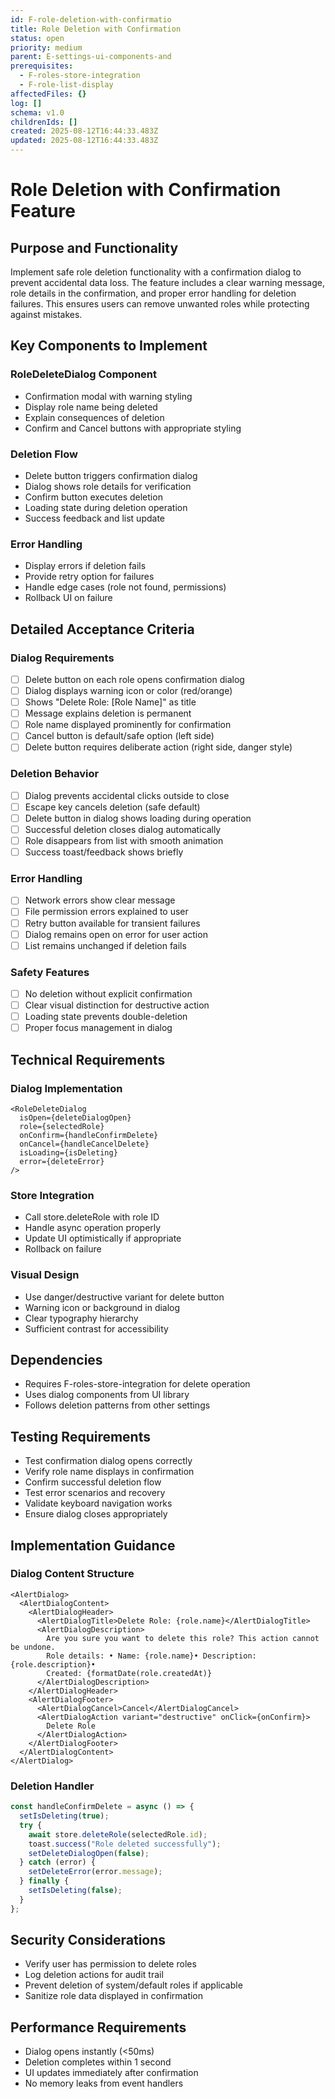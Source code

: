 ```yaml
---
id: F-role-deletion-with-confirmatio
title: Role Deletion with Confirmation
status: open
priority: medium
parent: E-settings-ui-components-and
prerequisites:
  - F-roles-store-integration
  - F-role-list-display
affectedFiles: {}
log: []
schema: v1.0
childrenIds: []
created: 2025-08-12T16:44:33.483Z
updated: 2025-08-12T16:44:33.483Z
---
```


# Role Deletion with Confirmation Feature

## Purpose and Functionality

Implement safe role deletion functionality with a confirmation dialog to prevent accidental data loss. The feature includes a clear warning message, role details in the confirmation, and proper error handling for deletion failures. This ensures users can remove unwanted roles while protecting against mistakes.

## Key Components to Implement

### RoleDeleteDialog Component

- Confirmation modal with warning styling
- Display role name being deleted
- Explain consequences of deletion
- Confirm and Cancel buttons with appropriate styling

### Deletion Flow

- Delete button triggers confirmation dialog
- Dialog shows role details for verification
- Confirm button executes deletion
- Loading state during deletion operation
- Success feedback and list update

### Error Handling

- Display errors if deletion fails
- Provide retry option for failures
- Handle edge cases (role not found, permissions)
- Rollback UI on failure

## Detailed Acceptance Criteria

### Dialog Requirements

- [ ] Delete button on each role opens confirmation dialog
- [ ] Dialog displays warning icon or color (red/orange)
- [ ] Shows "Delete Role: [Role Name]" as title
- [ ] Message explains deletion is permanent
- [ ] Role name displayed prominently for confirmation
- [ ] Cancel button is default/safe option (left side)
- [ ] Delete button requires deliberate action (right side, danger style)

### Deletion Behavior

- [ ] Dialog prevents accidental clicks outside to close
- [ ] Escape key cancels deletion (safe default)
- [ ] Delete button in dialog shows loading during operation
- [ ] Successful deletion closes dialog automatically
- [ ] Role disappears from list with smooth animation
- [ ] Success toast/feedback shows briefly

### Error Handling

- [ ] Network errors show clear message
- [ ] File permission errors explained to user
- [ ] Retry button available for transient failures
- [ ] Dialog remains open on error for user action
- [ ] List remains unchanged if deletion fails

### Safety Features

- [ ] No deletion without explicit confirmation
- [ ] Clear visual distinction for destructive action
- [ ] Loading state prevents double-deletion
- [ ] Proper focus management in dialog

## Technical Requirements

### Dialog Implementation

```tsx
<RoleDeleteDialog
  isOpen={deleteDialogOpen}
  role={selectedRole}
  onConfirm={handleConfirmDelete}
  onCancel={handleCancelDelete}
  isLoading={isDeleting}
  error={deleteError}
/>
```

### Store Integration

- Call store.deleteRole with role ID
- Handle async operation properly
- Update UI optimistically if appropriate
- Rollback on failure

### Visual Design

- Use danger/destructive variant for delete button
- Warning icon or background in dialog
- Clear typography hierarchy
- Sufficient contrast for accessibility

## Dependencies

- Requires F-roles-store-integration for delete operation
- Uses dialog components from UI library
- Follows deletion patterns from other settings

## Testing Requirements

- Test confirmation dialog opens correctly
- Verify role name displays in confirmation
- Confirm successful deletion flow
- Test error scenarios and recovery
- Validate keyboard navigation works
- Ensure dialog closes appropriately

## Implementation Guidance

### Dialog Content Structure

```tsx
<AlertDialog>
  <AlertDialogContent>
    <AlertDialogHeader>
      <AlertDialogTitle>Delete Role: {role.name}</AlertDialogTitle>
      <AlertDialogDescription>
        Are you sure you want to delete this role? This action cannot be undone.
        Role details: • Name: {role.name}• Description: {role.description}•
        Created: {formatDate(role.createdAt)}
      </AlertDialogDescription>
    </AlertDialogHeader>
    <AlertDialogFooter>
      <AlertDialogCancel>Cancel</AlertDialogCancel>
      <AlertDialogAction variant="destructive" onClick={onConfirm}>
        Delete Role
      </AlertDialogAction>
    </AlertDialogFooter>
  </AlertDialogContent>
</AlertDialog>
```

### Deletion Handler

```typescript
const handleConfirmDelete = async () => {
  setIsDeleting(true);
  try {
    await store.deleteRole(selectedRole.id);
    toast.success("Role deleted successfully");
    setDeleteDialogOpen(false);
  } catch (error) {
    setDeleteError(error.message);
  } finally {
    setIsDeleting(false);
  }
};
```

## Security Considerations

- Verify user has permission to delete roles
- Log deletion actions for audit trail
- Prevent deletion of system/default roles if applicable
- Sanitize role data displayed in confirmation

## Performance Requirements

- Dialog opens instantly (<50ms)
- Deletion completes within 1 second
- UI updates immediately after confirmation
- No memory leaks from event handlers
